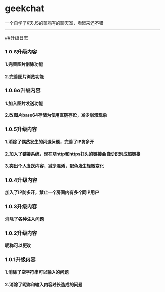 # geekchat
一个自学了6天JS的菜鸡写的聊天室，看起来还不错
***
##升级日志

### 1.0.6升级内容
#### 1.完善图片删除功能
#### 2.完善图片浏览功能

### 1.0.6α升级内容
#### 1.加入图片发送功能
#### 2.改图片base64存储为使用直链存贮，减少崩溃现象

### 1.0.5升级内容
#### 1.消除了偶然发生的闪退问题，完善了IP防多开
#### 2.加入了链接系统，现在以http和https打头的链接会自动识别成超链接
#### 3.突出个人发送内容，减少混淆，配色发生轻微变化

### 1.0.4升级内容
#### 加入了IP防多开，禁止一个房间内有多个同IP用户

### 1.0.3升级内容
#### 消除了各种注入问题

### 1.0.2升级内容
#### 昵称可以更改

### 1.0.1升级内容
#### 1.消除了空字符串可以输入的问题
#### 2.消除了昵称和输入内容过长造成的问题
